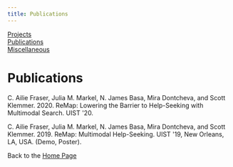 ```yaml
---
title: Publications
---
```

[Projects](/projects/projects.md)  
[Publications](/publications.md)  
[Miscellaneous](/miscellaneous.md)  


# Publications

C. Ailie Fraser, Julia M. Markel, N. James Basa, Mira Dontcheva, and Scott Klemmer. 2020. ReMap: Lowering the Barrier to Help-Seeking with Multimodal Search. UIST '20.

C. Ailie Fraser, Julia M. Markel, N. James Basa, Mira Dontcheva, and Scott Klemmer. 2019. ReMap: Multimodal Help-Seeking. UIST '19, New Orleans, LA, USA. (Demo, Poster).


Back to the [Home Page](/)
